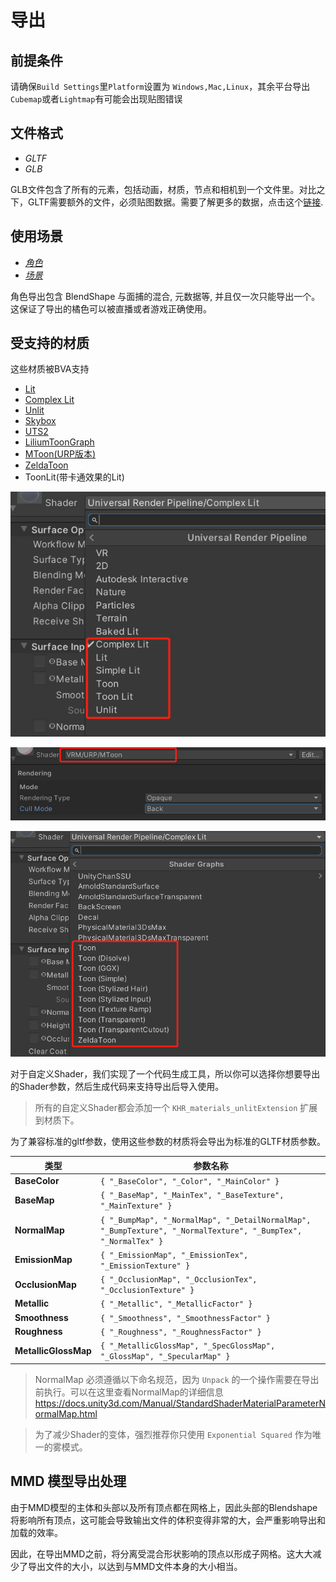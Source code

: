 # 导出

## 前提条件

请确保`Build Settings`里`Platform`设置为 `Windows,Mac,Linux`，其余平台导出`Cubemap`或者`Lightmap`有可能会出现贴图错误

## 文件格式

- *GLTF*
- *GLB*


GLB文件包含了所有的元素，包括动画，材质，节点和相机到一个文件里。对比之下，GLTF需要额外的文件，必须贴图数据。需要了解更多的数据，点击这个[链接](https://www.khronos.org/registry/glTF/specs/2.0/glTF-2.0.html).


## 使用场景

- [*角色*](./Avatar.md)
- [*场景*](./Scene.md)

角色导出包含 BlendShape 与面捕的混合, 元数据等, 并且仅一次只能导出一个。 这保证了导出的橘色可以被直播或者游戏正确使用。

## 受支持的材质

这些材质被BVA支持

- [Lit](material/Lit.md)
- [Complex Lit](material/ComplexLit.md)
- [Unlit](material/Unlit.md)
- [Skybox](material/Skybox.md)
- [UTS2](https://github.com/unity3d-jp/UnityChanToonShaderVer2_Project)
- [LiliumToonGraph](https://github.com/you-ri/LiliumToonGraph)
- [MToon(URP版本)](https://vrm.dev/univrm/shaders/shader_mtoon.html)
- [ZeldaToon](https://github.com/ToughNutToCrack/ZeldaShaderURP2019.4.0f1)
- ToonLit(带卡通效果的Lit)


![glb](pics/Material_1.png)

![glb](pics/Material_2.png)

![glb](pics/Material_3.png)

对于自定义Shader，我们实现了一个代码生成工具，所以你可以选择你想要导出的Shader参数，然后生成代码来支持导出后导入使用。

> 所有的自定义Shader都会添加一个 `KHR_materials_unlitExtension` 扩展到材质下。

为了兼容标准的gltf参数，使用这些参数的材质将会导出为标准的GLTF材质参数。

|      类型     | 参数名称  | 
|--------------|-----------|
|**BaseColor**   | `{ "_BaseColor", "_Color", "_MainColor" }`      | 
|**BaseMap**       | `{ "_BaseMap", "_MainTex", "_BaseTexture", "_MainTexture" }`      | 
|**NormalMap**  | `{ "_BumpMap", "_NormalMap", "_DetailNormalMap", "_BumpTexture", "_NormalTexture", "_BumpTex", "_NormalTex" }`        |
|**EmissionMap** | `{ "_EmissionMap", "_EmissionTex", "_EmissionTexture" }`        | 
|**OcclusionMap** | `{ "_OcclusionMap", "_OcclusionTex", "_OcclusionTexture" }`        | 
|**Metallic** | `{ "_Metallic", "_MetallicFactor" }`        | 
|**Smoothness** | `{ "_Smoothness", "_SmoothnessFactor" }`        | 
|**Roughness** | `{ "_Roughness", "_RoughnessFactor" }`        | 
|**MetallicGlossMap** | `{ "_MetallicGlossMap", "_SpecGlossMap", "_GlossMap", "_SpecularMap" }`        | 

> NormalMap 必须遵循以下命名规范，因为 `Unpack` 的一个操作需要在导出前执行。可以在这里查看NormalMap的详细信息 https://docs.unity3d.com/Manual/StandardShaderMaterialParameterNormalMap.html

> 为了减少Shader的变体，强烈推荐你只使用 `Exponential Squared` 作为唯一的雾模式。


## MMD 模型导出处理

由于MMD模型的主体和头部以及所有顶点都在网格上，因此头部的Blendshape将影响所有顶点，这可能会导致输出文件的体积变得非常的大，会严重影响导出和加载的效率。

因此，在导出MMD之前，将分离受混合形状影响的顶点以形成子网格。这大大减少了导出文件的大小，以达到与MMD文件本身的大小相当。